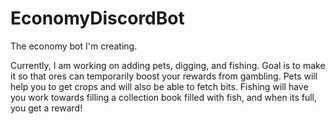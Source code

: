 # EconomyDiscordBot
 The economy bot I'm creating.
 
 Currently, I am working on adding pets, digging, and fishing.
 Goal is to make it so that ores can temporarily boost your rewards from gambling.
 Pets will help you to get crops and will also be able to fetch bits.
 Fishing will have you work towards filling a collection book filled with fish, and when its full, you get a reward!
